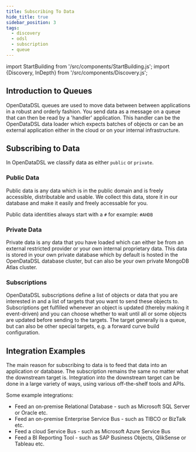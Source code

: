 ```yaml
---
title: Subscribing To Data
hide_title: true
sidebar_position: 3
tags:
  - discovery
  - odsl
  - subscription
  - queue
---
```

import StartBuilding from '/src/components/StartBuilding.js';
import {Discovery, InDepth} from '/src/components/Discovery.js';

<Discovery title="Subscribing to Data" text="This discovery guide gives information on how to integrate both the public data and your proprietary data into other cloud systems or your local database infrastructure." />

## Introduction to Queues
OpenDataDSL queues are used to move data between between applications in a robust and orderly fashion.
You send data as a message on a queue that can then be read by a 'handler' application.
This handler can be the OpenDataDSL data loader which expects batches of objects or can be an external application either in the cloud or on your internal infrastructure.

<InDepth href="/docs/odsl/dm/queues" />

## Subscribing to Data
In OpenDataDSL we classify data as either `public` or `private`.

### Public Data
Public data is any data which is in the public domain and is freely accessible, distributable and usable.
We collect this data, store it in our database and make it easily and freely accessable for you.

Public data identities always start with a `#` for example: `#AHDB`

### Private Data
Private data is any data that you have loaded which can either be from an external restricted provider or your own internal proprietary data.
This data is stored in your own private database which by default is hosted in the OpenDataDSL database cluster, but can also be your own private MongoDB Atlas cluster.

### Subscriptions
OpenDataDSL subscriptions define a list of objects or data that you are interested in and a list of targets that you want to send these objects to.
Subscriptions get fulfilled whenever an object is updated (thereby making it event-driven) and you can choose whether to wait until all or some objects are updated before sending to the targets.
The target generally is a queue, but can also be other special targets, e.g. a forward curve build configuration.

<InDepth href="/docs/odsl/dm/subscriptions" />

## Integration Examples
The main reason for subscribing to data is to feed that data into an application or database.
The subscription remains the same no matter what the downstream target is.
Integration into the downstream target can be done in a large variety of ways, using various off-the-shelf tools and APIs.

Some example integrations:
* Feed an on-premise Relational Database - such as Microsoft SQL Server or Oracle etc.
* Feed an on-premise Enterprise Service Bus - such as TIBCO or BizTalk etc.
* Feed a cloud Service Bus - such as Microsoft Azure Service Bus
* Feed a BI Reporting Tool - such as SAP Business Objects, QlikSense or Tableau etc.

<InDepth href="/docs/tutorials/gettingstarted1" />
